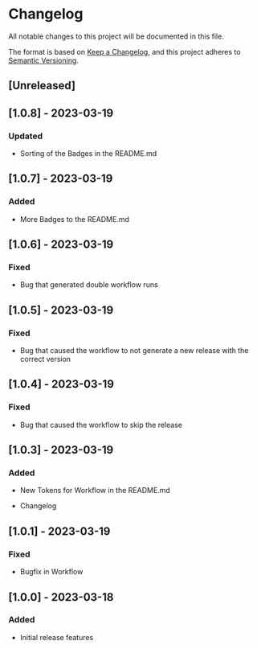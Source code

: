 # Changelog

All notable changes to this project will be documented in this file.

The format is based on [Keep a Changelog](https://keepachangelog.com/en/1.0.0/),
and this project adheres to [Semantic Versioning](https://semver.org/spec/v2.0.0.html).

## [Unreleased]

## [1.0.8] - 2023-03-19

### Updated

- Sorting of the Badges in the README.md

## [1.0.7] - 2023-03-19

### Added

- More Badges to the README.md

## [1.0.6] - 2023-03-19

### Fixed

- Bug that generated double workflow runs

## [1.0.5] - 2023-03-19

### Fixed

- Bug that caused the workflow to not generate a new release with the correct version

## [1.0.4] - 2023-03-19

### Fixed

- Bug that caused the workflow to skip the release

## [1.0.3] - 2023-03-19

### Added

- New Tokens for Workflow in the README.md

- Changelog

## [1.0.1] - 2023-03-19

### Fixed

- Bugfix in Workflow

## [1.0.0] - 2023-03-18

### Added

- Initial release features
